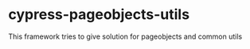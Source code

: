 # cypress-pageobjects-utils

This framework tries to give solution for pageobjects and common utils
